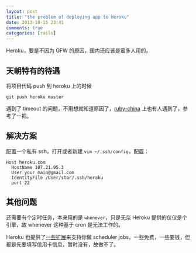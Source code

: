 ```yaml
---
layout: post
title: "the problem of deploying app to Heroku"
date: 2013-10-15 23:41
comments: true
categories: [rails]
---
```


Heroku，要是不因为 GFW 的原因，国内还应该是蛮多人用的。

## 天朝特有的待遇

将项目代码 push 到 heroku 上的时候

`git push heroku master`

遇到了 timeout 的问题，不用想就知道原因了，[ruby-china](http://ruby-china.org/topics/10813) 上也有人遇到了，参考了一把。

## 解决方案

配置一个私有 ssh，打开或者新建 `vim ~/.ssh/config`，配置：

```
Host heroku.com
  HostName 107.21.95.3
  User your_main@gmail.com
  IdentityFile /User/star/.ssh/heroku
  port 22
```

## 其他问题

还需要有个定时任务，本来用的是 `whenever`，只是无奈 Heroku 提供的仅仅是个引擎，故 whenever 这种基于 cron 是无法工作的。

Heroku 也提供了[一些扩展](https://addons.heroku.com/#queues)来支持你做 scheduler jobs，一些免费，一些要钱，但都是先要填写信用卡信息，暂时没有，故做不了。
